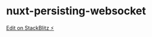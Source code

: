 # nuxt-persisting-websocket

[Edit on StackBlitz ⚡️](https://stackblitz.com/edit/nuxt-persisting-websocket)